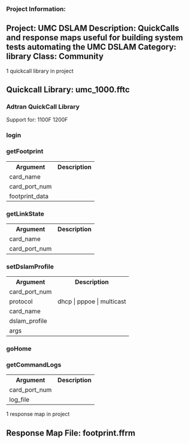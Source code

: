 ### Project Information:
Project: UMC DSLAM
Description: QuickCalls and response maps useful for building system tests automating the UMC DSLAM
Category: library
Class: Community
 ----
1 quickcall library in project
## Quickcall Library: umc_1000.fftc
### Adtran QuickCall Library
Support for:
1100F
1200F
### login
### getFootprint
<table><tr><th>Argument</th><th>Description</th></tr>
<tr><td>card_name</td><tr></tr>
<tr><td>card_port_num</td><tr></tr>
<tr><td>footprint_data</td><tr></tr></table>

### getLinkState
<table><tr><th>Argument</th><th>Description</th></tr>
<tr><td>card_name</td><tr></tr>
<tr><td>card_port_num</td><tr></tr></table>

### setDslamProfile
<table><tr><th>Argument</th><th>Description</th></tr>
<tr><td>card_port_num</td><tr></tr>
<tr><td>protocol</td><td>dhcp | pppoe | multicast</tr></td>
<tr><td>card_name</td><tr></tr>
<tr><td>dslam_profile</td><tr></tr>
<tr><td>args</td><tr></tr></table>

### goHome
### getCommandLogs
<table><tr><th>Argument</th><th>Description</th></tr>
<tr><td>card_port_num</td><tr></tr>
<tr><td>log_file</td><tr></tr></table>

1 response map in project
## Response Map File: footprint.ffrm